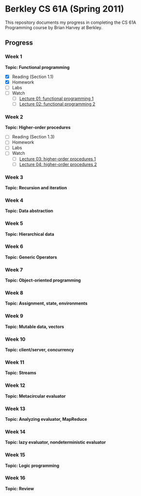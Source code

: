 # Berkley CS 61A (Spring 2011)

This repository documents my progress in completing the CS 61A Programming course by Brian Harvey at Berkley.

## Progress

### Week 1
__Topic: Functional programming__
- [x] Reading (Section 1.1)
- [x] Homework
- [ ] Labs
- [ ] Watch
    - [ ] [Lecture 01: functional programming 1](https://archive.org/details/ucberkeley_webcast_l28HAzKy0N8)
    - [ ] [Lecture 02: functional programming 2](https://archive.org/details/ucberkeley_webcast_TTK2lZoWbPQ)

### Week 2
__Topic: Higher-order procedures__
- [ ] Reading (Section 1.3)
- [ ] Homework
- [ ] Labs
- [ ] Watch
    - [ ] [Lecture 03: higher-order procedures 1](https://archive.org/details/ucberkeley_webcast_ogIGxEzvnSE)
    - [ ] [Lecture 04: higher-order procedures 2](https://archive.org/details/ucberkeley_webcast_ZvH3wF2qg7Q)

### Week 3
__Topic: Recursion and iteration__

### Week 4
__Topic: Data abstraction__

### Week 5
__Topic: Hierarchical data__

### Week 6
__Topic: Generic Operators__

### Week 7
__Topic: Object-oriented programming__

### Week 8
__Topic: Assignment, state, environments__

### Week 9
__Topic: Mutable data, vectors__

### Week 10
__Topic: client/server, concurrency__

### Week 11
__Topic: Streams__

### Week 12
__Topic: Metacircular evaluator__

### Week 13
__Topic: Analyzing evaluator, MapReduce__

### Week 14
__Topic: lazy evaluator, nondeterministic evaluator__

### Week 15
__Topic: Logic programming__

### Week 16
__Topic: Review__
